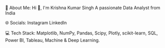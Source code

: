 💫 About Me:
Hi 👋, I'm Krishna Kumar Singh
A passionate Data Analyst from India

🌐 Socials:
Instagram LinkedIn

💻 Tech Stack:
Matplotlib, NumPy, Pandas, Scipy, Plotly, scikit-learn, SQL, Power BI, Tableau, Machine & Deep Learning.

<!---
singhkrishna5454/singhkrishna5454 is a ✨ special ✨ repository because its `README.md` (this file) appears on your GitHub profile.
You can click the Preview link to take a look at your changes.
--->
